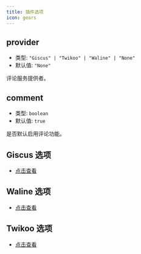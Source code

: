```yaml
---
title: 插件选项
icon: gears
---
```


## provider <Badge text="仅限插件选项" type="warning"/>

- 类型: `"Giscus" | "Twikoo" | "Waline" | "None"`
- 默认值: `"None"`

评论服务提供者。

## comment

- 类型: `boolean`
- 默认值: `true`

是否默认启用评论功能。

## Giscus 选项

- [点击查看](giscus.md)

## Waline 选项

- [点击查看](waline.md)

## Twikoo 选项

- [点击查看](twikoo.md)
